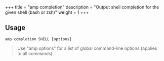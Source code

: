 +++
title = "amp completion"
description = "Output shell completion for the given shell (bash or zsh)"
weight = 1
+++

## Usage
```
amp completion SHELL [options]

```

> Use "amp options" for a list of global command-line options (applies to all commands).

